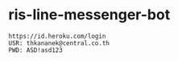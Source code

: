 # ris-line-messenger-bot

```
https://id.heroku.com/login
USR: thkananek@central.co.th
PWD: ASD!asd123
```
